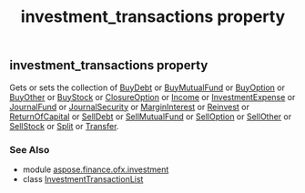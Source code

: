 ﻿---
title: investment_transactions property
second_title: Aspose.Finance for Python via .NET API References
description: 
type: docs
weight: 50
url: /python-net/aspose.finance.ofx.investment/investmenttransactionlist/investment_transactions/
is_root: false
---

## investment_transactions property


Gets or sets the collection of [BuyDebt](/finance/python-net/aspose.finance.ofx.investment/buydebt) or [BuyMutualFund](/finance/python-net/aspose.finance.ofx.investment/buymutualfund) or [BuyOption](/finance/python-net/aspose.finance.ofx.investment/buyoption) or [BuyOther](/finance/python-net/aspose.finance.ofx.investment/buyother) or [BuyStock](/finance/python-net/aspose.finance.ofx.investment/buystock)
or [ClosureOption](/finance/python-net/aspose.finance.ofx.investment/closureoption) or [Income](/finance/python-net/aspose.finance.ofx.investment/income) or [InvestmentExpense](/finance/python-net/aspose.finance.ofx.investment/investmentexpense) or [JournalFund](/finance/python-net/aspose.finance.ofx.investment/journalfund) or [JournalSecurity](/finance/python-net/aspose.finance.ofx.investment/journalsecurity)
or [MarginInterest](/finance/python-net/aspose.finance.ofx.investment/margininterest) or [Reinvest](/finance/python-net/aspose.finance.ofx.investment/reinvest) or [ReturnOfCapital](/finance/python-net/aspose.finance.ofx.investment/returnofcapital) or [SellDebt](/finance/python-net/aspose.finance.ofx.investment/selldebt) or [SellMutualFund](/finance/python-net/aspose.finance.ofx.investment/sellmutualfund)
or [SellOption](/finance/python-net/aspose.finance.ofx.investment/selloption) or [SellOther](/finance/python-net/aspose.finance.ofx.investment/sellother) or [SellStock](/finance/python-net/aspose.finance.ofx.investment/sellstock) or [Split](/finance/python-net/aspose.finance.ofx.investment/split) or [Transfer](/finance/python-net/aspose.finance.ofx.investment/transfer).

### See Also
* module [aspose.finance.ofx.investment](../../)
* class [InvestmentTransactionList](/finance/python-net/aspose.finance.ofx.investment/investmenttransactionlist)
